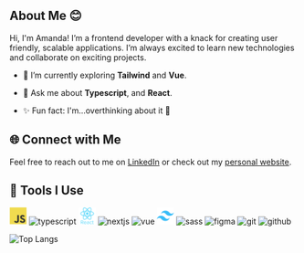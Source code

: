## About Me :blush:

Hi, I'm Amanda! I’m a frontend developer with a knack for creating user friendly, scalable applications. I’m always excited to learn new technologies and collaborate on exciting projects.

- :compass: I’m currently exploring **Tailwind** and **Vue**.
<!-- - :handshake: I’m looking to collaborate on **open-source projects** and **innovative web applications**. -->
- :speech_balloon: Ask me about **Typescript**, and **React**.
<!-- - :mailbox: How to reach me: [silentbob@example.com](silentbob@example.com) -->
- :sparkles: Fun fact: I'm...overthinking about it :thinking:

<!-- ## :books: My Writing & Content

I also enjoy sharing my knowledge through writing and blogging. Here are some of my latest posts:

- :memo: [Getting Started with Web Automation](https://medium.com/@silentBob/getting-started-with-web-automation) - An introduction to automating web tasks using Python and Selenium.
- :book: [Building Scalable Web Applications](https://medium.com/@silentBob/building-scalable-web-applications) - A guide to best practices for developing scalable and maintainable web applications.
- :spiral_note_pad: [Data Visualization with Python](https://medium.com/@silentBob/data-visualization-with-python) - Exploring the power of data visualization using Python libraries. -->

## :globe_with_meridians: Connect with Me

Feel free to reach out to me on [LinkedIn](https://www.linkedin.com/in/amanda-tibell/) or check out my [personal website](https://amandatibell.vercel.app/).

## :toolbox: Tools I Use

<p align="left">
<img src="https://raw.githubusercontent.com/devicons/devicon/master/icons/javascript/javascript-original.svg" alt="javascript" width="30" height="30"/>
<img src="https://cdn.jsdelivr.net/gh/devicons/devicon/icons/typescript/typescript-original.svg" alt="typescript" width="30" height="30"/>
<img src="https://raw.githubusercontent.com/devicons/devicon/master/icons/react/react-original-wordmark.svg" alt="react" width="30" height="30"/>
<img src="https://cdn.jsdelivr.net/gh/devicons/devicon/icons/nextjs/nextjs-original.svg" alt="nextjs" width="30" height="30"/>
<img src="https://cdn.jsdelivr.net/gh/devicons/devicon/icons/vuejs/vuejs-original.svg" alt="vue" width="30" height="30"/>
<img src="https://raw.githubusercontent.com/devicons/devicon/master/icons/tailwindcss/tailwindcss-original.svg" alt="tailwind" width="30" height="30"/>
<img src="https://cdn.jsdelivr.net/gh/devicons/devicon/icons/sass/sass-original.svg" alt="sass" width="30" height="30"/>
<img src="https://cdn.jsdelivr.net/gh/devicons/devicon/icons/figma/figma-original.svg" alt="figma" width="30" height="30"/>
<img src="https://cdn.jsdelivr.net/gh/devicons/devicon/icons/git/git-original.svg" alt="git" width="30" height="30"/>
<img src="https://cdn.jsdelivr.net/gh/devicons/devicon/icons/github/github-original-wordmark.svg" alt="github" width="30" height="30"/>

![Top Langs](https://github-readme-stats.vercel.app/api/top-langs/?username=AmaTib&layout=compact)

</p>
